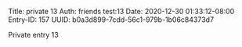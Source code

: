 Title: private 13
Auth: friends test:13
Date: 2020-12-30 01:33:12-08:00
Entry-ID: 157
UUID: b0a3d899-7cdd-56c1-979b-1b06c84373d7

Private entry 13